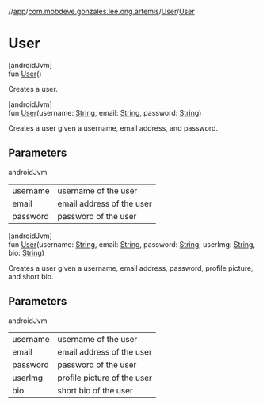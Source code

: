 //[app](../../../index.md)/[com.mobdeve.gonzales.lee.ong.artemis](../index.md)/[User](index.md)/[User](-user.md)

# User

[androidJvm]\
fun [User](-user.md)()

Creates a user.

[androidJvm]\
fun [User](-user.md)(username: [String](https://kotlinlang.org/api/latest/jvm/stdlib/kotlin/-string/index.html), email: [String](https://kotlinlang.org/api/latest/jvm/stdlib/kotlin/-string/index.html), password: [String](https://kotlinlang.org/api/latest/jvm/stdlib/kotlin/-string/index.html))

Creates a user given a username, email address, and password.

## Parameters

androidJvm

| | |
|---|---|
| username | username of the user |
| email | email address of the user |
| password | password of the user |

[androidJvm]\
fun [User](-user.md)(username: [String](https://kotlinlang.org/api/latest/jvm/stdlib/kotlin/-string/index.html), email: [String](https://kotlinlang.org/api/latest/jvm/stdlib/kotlin/-string/index.html), password: [String](https://kotlinlang.org/api/latest/jvm/stdlib/kotlin/-string/index.html), userImg: [String](https://kotlinlang.org/api/latest/jvm/stdlib/kotlin/-string/index.html), bio: [String](https://kotlinlang.org/api/latest/jvm/stdlib/kotlin/-string/index.html))

Creates a user given a username, email address, password, profile picture, and short bio.

## Parameters

androidJvm

| | |
|---|---|
| username | username of the user |
| email | email address of the user |
| password | password of the user |
| userImg | profile picture of the user |
| bio | short bio of the user |
